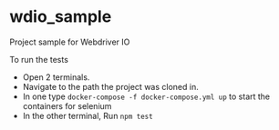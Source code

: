 # wdio_sample
Project sample for Webdriver IO


To run the tests

- Open 2 terminals.
- Navigate to the path the project was cloned in.
- In one type `docker-compose -f docker-compose.yml up` to start the containers for selenium
- In the other terminal, Run `npm test`